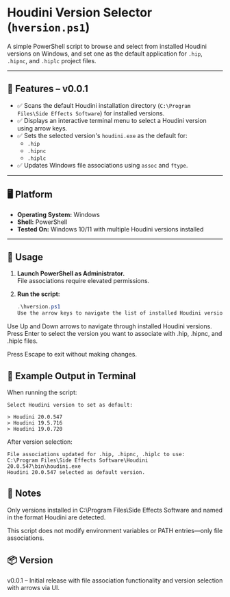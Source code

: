 # Houdini Version Selector (`hversion.ps1`)

A simple PowerShell script to browse and select from installed Houdini versions on Windows, and set one as the default application for `.hip`, `.hipnc`, and `.hiplc` project files.

---

## 🎯 Features – v0.0.1

- ✅ Scans the default Houdini installation directory (`C:\Program Files\Side Effects Software`) for installed versions.
- ✅ Displays an interactive terminal menu to select a Houdini version using arrow keys.
- ✅ Sets the selected version's `houdini.exe` as the default for:
  - `.hip`
  - `.hipnc`
  - `.hiplc`
- ✅ Updates Windows file associations using `assoc` and `ftype`.

---

## 🖥️ Platform

- **Operating System:** Windows
- **Shell:** PowerShell
- **Tested On:** Windows 10/11 with multiple Houdini versions installed

---

## 🚀 Usage

1. **Launch PowerShell as Administrator.**  
   File associations require elevated permissions.

2. **Run the script:**

   ```powershell
   .\hversion.ps1
   Use the arrow keys to navigate the list of installed Houdini versions.
   ```

Use Up and Down arrows to navigate through installed Houdini versions.
Press Enter to select the version you want to associate with .hip, .hipnc, and .hiplc files.

Press Escape to exit without making changes.

## 📁 Example Output in Terminal

When running the script:
```
Select Houdini version to set as default:

> Houdini 20.0.547
> Houdini 19.5.716
> Houdini 19.0.720
```

After version selection:

```
File associations updated for .hip, .hipnc, .hiplc to use:
C:\Program Files\Side Effects Software\Houdini 20.0.547\bin\houdini.exe
Houdini 20.0.547 selected as default version.

```

## 📌 Notes

Only versions installed in C:\Program Files\Side Effects Software and named in the format Houdini <version> are detected.

This script does not modify environment variables or PATH entries—only file associations.

## 📦 Version

v0.0.1 – Initial release with file association functionality and version selection with arrows via UI.
